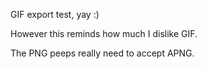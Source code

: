 GIF export test, yay :)

However this reminds how much I dislike GIF.

The PNG peeps really need to accept APNG. 